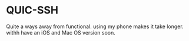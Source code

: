 # QUIC-SSH


Quite a ways away from functional. using my phone makes it take longer. withh have an iOS and Mac OS version soon.
